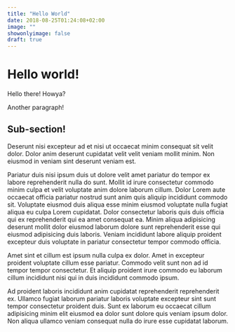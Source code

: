 ```yaml
---
title: "Hello World"
date: 2018-08-25T01:24:08+02:00
image: ""
showonlyimage: false
draft: true
---
```


# Hello world!
Hello there! Howya?

Another paragraph!

## Sub-section!
Deserunt nisi excepteur ad et nisi ut occaecat minim consequat sit velit dolor. Dolor anim deserunt cupidatat velit velit veniam mollit minim. Non eiusmod in veniam sint deserunt veniam est.

Pariatur duis nisi ipsum duis ut dolore velit amet pariatur do tempor ex labore reprehenderit nulla do sunt. Mollit id irure consectetur commodo minim culpa et velit voluptate anim dolore laborum cillum. Dolor Lorem aute occaecat officia pariatur nostrud sunt anim quis aliquip incididunt commodo sit. Voluptate eiusmod duis aliqua esse minim eiusmod voluptate nulla fugiat aliqua eu culpa Lorem cupidatat. Dolor consectetur laboris quis duis officia qui ex reprehenderit qui ea amet consequat ea. Minim aliqua adipisicing deserunt mollit dolor eiusmod laborum dolore sunt reprehenderit esse qui eiusmod adipisicing duis laboris. Veniam incididunt labore aliquip proident excepteur duis voluptate in pariatur consectetur tempor commodo officia.

Amet sint et cillum est ipsum nulla culpa ex dolor. Amet in excepteur proident voluptate cillum esse pariatur. Commodo velit sunt non ad id tempor tempor consectetur. Et aliquip proident irure commodo eu laborum cillum incididunt nisi qui in duis incididunt commodo ipsum.

Ad proident laboris incididunt anim cupidatat reprehenderit reprehenderit ex. Ullamco fugiat laborum pariatur laboris voluptate excepteur sint sunt tempor consectetur proident duis. Sunt ex laborum eu occaecat cillum adipisicing minim elit eiusmod ea dolor sunt dolore quis veniam ipsum dolor. Non aliqua ullamco veniam consequat nulla do irure esse cupidatat laborum.
